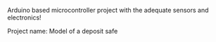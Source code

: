 Arduino based microcontroller project with the adequate sensors and electronics!

Project name: Model of a deposit safe
